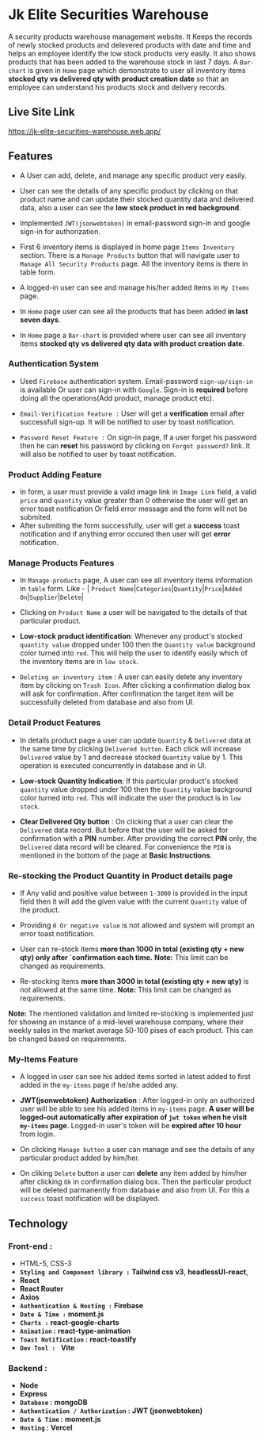 
# Jk Elite Securities Warehouse

A security products warehouse management website. It Keeps the records of newly stocked products and delevered products with date and time and helps an employee identify the low stock products very easily. It also shows products that has been added to the warehouse stock in last 7 days. A `Bar-chart` is given in `Home` page which demonstrate to user all inventory items **stocked qty vs delivered qty with product creation date** so that an employee can understand his products stock and delivery records.
## Live Site Link

https://jk-elite-securities-warehouse.web.app/


## Features

- A User can add, delete, and manage any specific product very easily. 

- User can see the details of any specific product by clicking on that product name and can update their stocked quantity data and delivered data, also a user can see the **low stock product in red background**.

- Implemented `JWT(jsonwebtoken)` in email-password sign-in and google sign-in for authorization.

- First 6 inventory items is displayed in home page `Items Inventory` section. There is a `Manage Products` button that will navigate user to `Manage All Security Products` page. All the inventory items is there in table form.

- A logged-in user can see and manage his/her added items in `My Items` page.

- In `Home` page user can see all the products that has been added **in last seven days**.

- In `Home` page a `Bar-chart` is provided where user can see all inventory items **stocked qty vs delivered qty data with product creation date**.

### Authentication System
- Used `Firebase` authentication system. Email-password `sign-up/sign-in` is available Or user can sign-in with `Google`. Sign-in is **required** before doing all the operations(Add product, manage product etc).

-  `Email-Verification Feature :` User will get a **verification** email after successfull sign-up. It will be notified to user by toast notification. 

- `Password Reset Feature :` On sign-in page, If a user forget his password then he can **reset** his password by clicking on `Forgot password?` link. It will also be notified to user by toast notification.

### Product Adding Feature
- In form, a user must provide a valid image link in `Image Link` field, a valid `price` and `quantity` value greater than 0 otherwise the user will get an error toast notification Or field error message and the form will not be submited.
- After submiting the form successfully, user will get a **success** toast notification and if anything error occured then user will get **error** notification.

### Manage Products Features

- In `Manage-products` page, A user can see all inventory items information in `table` form. Like -
| `Product Name`|`Categories`|`Quantity`|`Price`|`Added On`|`Supplier`|`Delete`|

- Clicking on `Product Name` a user will be navigated to the details of that particular product.

- **Low-stock product identification**: Whenever any product's stocked `quantity value` dropped under 100 then the `Quantity value` background color turned into `red`. This will help the user to identify easily which of the inventory items are in `low stock`.  

- `Deleting an inventory item` : A user can easily delete any inventory item by clicking on `Trash Icon`. After clicking a confirmation dialog box will ask for confirmation. After confirmation the target item will be successfully deleted from database and also from UI.

### Detail Product Features

- In details product page a user can update `Quantity` & `Delivered` data at the same time by clicking `Delivered button`. Each click will increase `Delivered` value by 1 and decrease stocked `Quantity` value by 1. This operation is executed concurrently in database and in UI.

- **Low-stock Quantity Indication**: If this particular product's stocked `quantity` value dropped under 100 then the `Quantity` value background color turned into `red`. This will indicate the user the product is in `low stock`.

- **Clear Delivered Qty button** : On clicking that a user can clear the `Delivered` data record. But before that the user will be asked for confirmation with a **PIN** number. After providing the correct **PIN** only, the `Delivered` data record will be cleared. For convenience the `PIN` is mentioned in the bottom of the page at **Basic Instructions**.

### Re-stocking the Product Quantity in Product details page 
- If Any valid and positive value between `1-3000` is provided in the input field then it will add the given value with the current `Quantity` value of the product.

- Providing `0 Or negative value` is not allowed and system will prompt an error toast notification.

- User can re-stock items **more than 1000 in total (existing qty + new qty) only after `confirmation each time.** **Note:** This limit can be changed as requirements.

- Re-stocking items **more than 3000 in total (existing qty + new qty)** is not allowed at the same time. **Note:** This limit can be changed as requirements.

**Note:** The mentioned validation and limited re-stocking is implemented just for showing an instance of a mid-level warehouse company, where their weekly sales in the market average 50-100 pises of each product. This can be changed based on requirements.

### My-Items Feature 
- A logged in user can see his added items sorted in latest added to first added in the `my-items` page if he/she added any.

- **JWT(jsonwebtoken) Authorization** : After logged-in only an authorized user will be able to see his added items in `my-items` page. **A user will be logged-out automatically after expiration of `jwt token` when he visit `my-items` page**. Logged-in user's token will be **expired after 10 hour** from login.

- On clicking `Manage button` a user can manage and see the details of any particular product added by him/her.

- On cliking `Delete` button a user can **delete** any item added by him/her after clicking `Ok` in confirmation dialog box. Then the particular product will be deleted parmanently from database and also from UI. For this a `success` toast notification will be displayed.

## Technology

### Front-end :
- HTML-5, CSS-3
- **`Styling and Component library :`** **Tailwind css v3**, **headlessUI-react**, 
- **React**
- **React Router**
- **Axios**
- **`Authentication & Hosting :`** **Firebase**
- **`Date & Time :`** **moment.js**
- **`Charts :`** **react-google-charts**
- **`Animation` :** **react-type-animation**
- **`Toast Notification` :** **react-toastify**
- **`Dev Tool : `** **Vite**

### Backend :
- **Node**
- **Express**
- **`Database` :** **mongoDB**
- **`Authentication / Authorization` :** **JWT (jsonwebtoken)**
- **`Date & Time` :** **moment.js**
- **`Hosting` :** **Vercel**